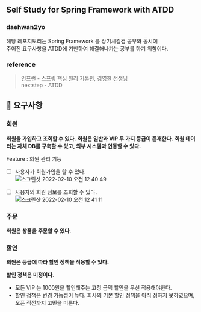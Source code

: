 ## Self Study for Spring Framework with ATDD
### daehwan2yo  
해당 레포지토리는 Spring Framework 를 상기시킬겸 공부와 동시에  
주어진 요구사항을 ATDD에 기반하여 해결해나가는 공부를 하기 위함이다.


### reference
> 인프런 - 스프링 핵심 원리 기본편, 김영한 선생님  
> nextstep - ATDD

## 🚀 요구사항

### 회원
**회원을 가입하고 조회할 수 있다.**
**회원은 일반과 VIP 두 가지 등급이 존재한다.**
**회원 데이터는 자체 DB를 구축할 수 있고, 외부 시스템과 연동할 수 있다.**

Feature : 회원 관리 기능
- [ ] 사용자가 회원가입을 할 수 있다.  
![스크린샷 2022-02-10 오전 12 40 49](https://user-images.githubusercontent.com/26921986/153235539-42dd8685-233f-45a0-8a42-c6f38140862b.png)

- [ ] 사용자의 회원 정보를 조회할 수 있다.  
![스크린샷 2022-02-10 오전 12 41 11](https://user-images.githubusercontent.com/26921986/153235645-fa5fb29f-72e7-47c3-bf1b-465bbd1230b0.png)



### 주문
**회원은 상품을 주문할 수 있다.**

### 할인
**회원은 등급에 따라 할인 정책을 적용할 수 있다.**

**할인 정책은 미정이다.**
- 모든 VIP 는 1000원을 할인해주는 고정 금액 할인을 우선 적용해야한다.
- 할인 정책은 변경 가능성이 높다. 회사의 기본 할인 정책을 아직 정하지 못하였으며, 오픈 직전까지 고민을 미룬다.
